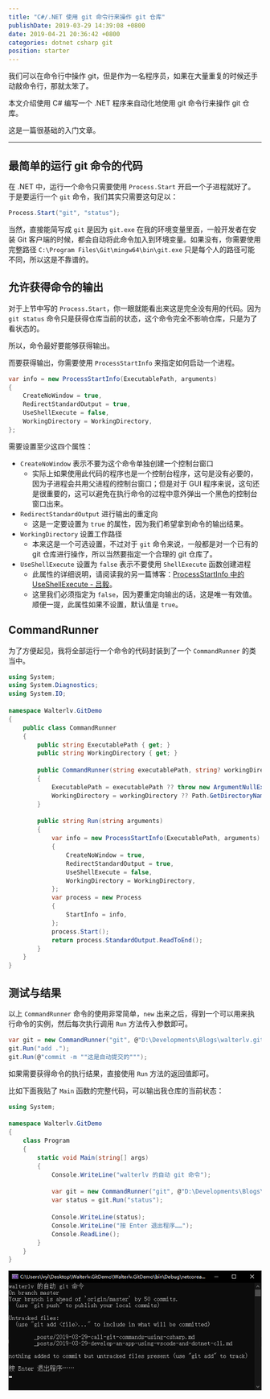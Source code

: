 ```yaml
---
title: "C#/.NET 使用 git 命令行来操作 git 仓库"
publishDate: 2019-03-29 14:39:08 +0800
date: 2019-04-21 20:36:42 +0800
categories: dotnet csharp git
position: starter
---
```


我们可以在命令行中操作 git，但是作为一名程序员，如果在大量重复的时候还手动敲命令行，那就太笨了。

本文介绍使用 C# 编写一个 .NET 程序来自动化地使用 git 命令行来操作 git 仓库。

这是一篇很基础的入门文章。

---

<div id="toc"></div>

## 最简单的运行 git 命令的代码

在 .NET 中，运行一个命令只需要使用 `Process.Start` 开启一个子进程就好了。于是要运行一个 `git` 命令，我们其实只需要这句足以：

```csharp
Process.Start("git", "status");
```

当然，直接能简写成 `git` 是因为 `git.exe` 在我的环境变量里面，一般开发者在安装 Git 客户端的时候，都会自动将此命令加入到环境变量。如果没有，你需要使用完整路径 `C:\Program Files\Git\mingw64\bin\git.exe` 只是每个人的路径可能不同，所以这是不靠谱的。

## 允许获得命令的输出

对于上节中写的 `Process.Start`，你一眼就能看出来这是完全没有用的代码。因为 `git status` 命令只是获得仓库当前的状态，这个命令完全不影响仓库，只是为了看状态的。

所以，命令最好要能够获得输出。

而要获得输出，你需要使用 `ProcessStartInfo` 来指定如何启动一个进程。

```csharp
var info = new ProcessStartInfo(ExecutablePath, arguments)
{
    CreateNoWindow = true,
    RedirectStandardOutput = true,
    UseShellExecute = false,
    WorkingDirectory = WorkingDirectory,
};
```

需要设置至少这四个属性：

- `CreateNoWindow` 表示不要为这个命令单独创建一个控制台窗口
    - 实际上如果使用此代码的程序也是一个控制台程序，这句是没有必要的，因为子进程会共用父进程的控制台窗口；但是对于 GUI 程序来说，这句还是很重要的，这可以避免在执行命令的过程中意外弹出一个黑色的控制台窗口出来。
- `RedirectStandardOutput` 进行输出的重定向
    - 这是一定要设置为 `true` 的属性，因为我们希望拿到命令的输出结果。
- `WorkingDirectory` 设置工作路径
    - 本来这是一个可选设置，不过对于 `git` 命令来说，一般都是对一个已有的 git 仓库进行操作，所以当然要指定一个合理的 git 仓库了。
- `UseShellExecute` 设置为 `false` 表示不要使用 `ShellExecute` 函数创建进程
    - 此属性的详细说明，请阅读我的另一篇博客：[ProcessStartInfo 中的 UseShellExecute - 吕毅](/post/use-shell-execute-in-process-start-info.html)。
    - 这里我们必须指定为 `false`，因为要重定向输出的话，这是唯一有效值。顺便一提，此属性如果不设置，默认值是 `true`。

## CommandRunner

为了方便起见，我将全部运行一个命令的代码封装到了一个 `CommandRunner` 的类当中。

```csharp
using System;
using System.Diagnostics;
using System.IO;

namespace Walterlv.GitDemo
{
    public class CommandRunner
    {
        public string ExecutablePath { get; }
        public string WorkingDirectory { get; }

        public CommandRunner(string executablePath, string? workingDirectory = null)
        {
            ExecutablePath = executablePath ?? throw new ArgumentNullException(nameof(executablePath));
            WorkingDirectory = workingDirectory ?? Path.GetDirectoryName(executablePath);
        }

        public string Run(string arguments)
        {
            var info = new ProcessStartInfo(ExecutablePath, arguments)
            {
                CreateNoWindow = true,
                RedirectStandardOutput = true,
                UseShellExecute = false,
                WorkingDirectory = WorkingDirectory,
            };
            var process = new Process
            {
                StartInfo = info,
            };
            process.Start();
            return process.StandardOutput.ReadToEnd();
        }
    }
}
```

## 测试与结果

以上 `CommandRunner` 命令的使用非常简单，`new` 出来之后，得到一个可以用来执行命令的实例，然后每次执行调用 `Run` 方法传入参数即可。

```csharp
var git = new CommandRunner("git", @"D:\Developments\Blogs\walterlv.github.io");
git.Run("add .");
git.Run(@"commit -m ""这是自动提交的""");
```

如果需要获得命令的执行结果，直接使用 `Run` 方法的返回值即可。

比如下面我贴了 `Main` 函数的完整代码，可以输出我仓库的当前状态：

```csharp
using System;

namespace Walterlv.GitDemo
{
    class Program
    {
        static void Main(string[] args)
        {
            Console.WriteLine("walterlv 的自动 git 命令");

            var git = new CommandRunner("git", @"D:\Developments\Blogs\walterlv.github.io");
            var status = git.Run("status");

            Console.WriteLine(status);
            Console.WriteLine("按 Enter 退出程序……");
            Console.ReadLine();
        }
    }
}
```

![运行结果](/static/posts/2019-03-29-14-19-19.png)
